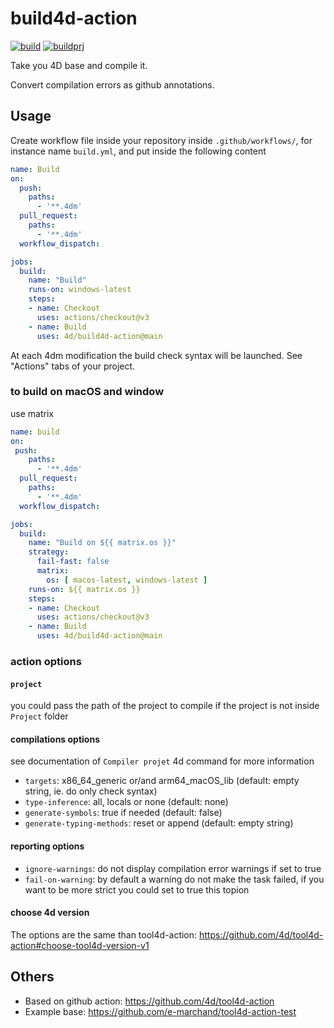 # build4d-action

[![build](https://github.com/4d/build4d-action/actions/workflows/build.yml/badge.svg)](https://github.com/4d/build4d-action/actions/workflows/build.yml)
[![buildprj](https://github.com/4d/build4d-action/actions/workflows/buildprj.yml/badge.svg)](https://github.com/4d/build4d-action/actions/workflows/buildprj.yml)

Take you 4D base and compile it.

Convert compilation errors as github annotations.

## Usage

Create workflow file inside your repository inside `.github/workflows/`, for instance name `build.yml`, and put inside the following content

```yaml
name: Build
on:
  push:
    paths:
      - '**.4dm'
  pull_request:
    paths:
      - '**.4dm'
  workflow_dispatch:

jobs:
  build:
    name: "Build"
    runs-on: windows-latest
    steps:
    - name: Checkout
      uses: actions/checkout@v3
    - name: Build
      uses: 4d/build4d-action@main
```

At each 4dm modification the build check syntax will be launched. See "Actions" tabs of your project.

### to build on macOS and window

use matrix

```yaml
name: build
on:
 push:
    paths:
      - '**.4dm'
  pull_request:
    paths:
      - '**.4dm'
  workflow_dispatch:

jobs:
  build:
    name: "Build on ${{ matrix.os }}"
    strategy:
      fail-fast: false
      matrix:
        os: [ macos-latest, windows-latest ]
    runs-on: ${{ matrix.os }}
    steps:
    - name: Checkout
      uses: actions/checkout@v3
    - name: Build
      uses: 4d/build4d-action@main
```

### action options

#### `project`

you could pass the path of the project to compile if the project is not inside `Project` folder

#### compilations options

see documentation of `Compiler projet` 4d command for more information

- `targets`: x86_64_generic or/and arm64_macOS_lib (default: empty string, ie. do only check syntax)
- `type-inference`: all, locals or none (default: none)
- `generate-symbols`: true if needed (default: false)
- `generate-typing-methods`: reset or append (default: empty string)

#### reporting options

- `ignore-warnings`: do not display compilation error warnings if set to true
- `fail-on-warning`: by default a warning do not make the task failed, if you want to be more strict you could set to true this topion

#### choose 4d version

The options are the same than tool4d-action: https://github.com/4d/tool4d-action#choose-tool4d-version-v1

## Others

- Based on github action: https://github.com/4d/tool4d-action
- Example base: https://github.com/e-marchand/tool4d-action-test
